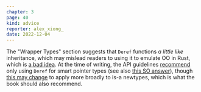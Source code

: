 ```yaml
---
chapter: 3
page: 40
kind: advice
reporter: alex_xiong_
date: 2022-12-04
---
```


The "Wrapper Types" section suggests that `Deref` functions _a little
like_ inheritance, which may mislead readers to using it to emulate OO
in Rust, which is [a bad idea]. At the time of writing, the API
guidelines [recommend] only using `Deref` for smart pointer types (see
also [this SO answer]), though [this may change] to apply more broadly
to is-a newtypes, which is what the book should also recommend.

[a bad idea]: https://rust-unofficial.github.io/patterns/anti_patterns/deref.html
[recommend]: https://rust-lang.github.io/api-guidelines/predictability.html#only-smart-pointers-implement-deref-and-derefmut-c-deref
[this SO answer]: https://stackoverflow.com/questions/45086595/is-it-considered-a-bad-practice-to-implement-deref-for-newtypes
[this may change]: https://github.com/rust-lang/api-guidelines/issues/249
